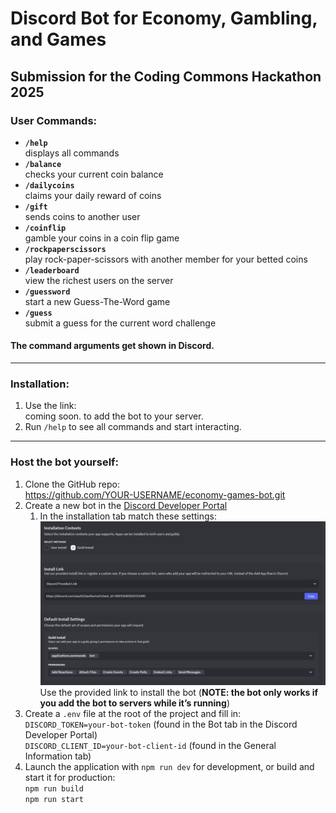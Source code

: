 # Discord Bot for Economy, Gambling, and Games

## Submission for the Coding Commons Hackathon 2025

### User Commands:
- **`/help`**  
  displays all commands
- **`/balance`**  
  checks your current coin balance
- **`/dailycoins`**  
  claims your daily reward of coins
- **`/gift`**  
  sends coins to another user
- **`/coinflip`**  
  gamble your coins in a coin flip game
- **`/rockpaperscissors`**  
  play rock-paper-scissors with another member for your betted coins
- **`/leaderboard`**  
  view the richest users on the server
- **`/guessword`**  
  start a new Guess-The-Word game
- **`/guess`**  
  submit a guess for the current word challenge

#### The command arguments get shown in Discord.

----

### Installation:
1. Use the link:  
   coming soon. 
   to add the bot to your server.
2. Run `/help` to see all commands and start interacting.

----

### Host the bot yourself:
1. Clone the GitHub repo:  
   https://github.com/YOUR-USERNAME/economy-games-bot.git
2. Create a new bot in the [Discord Developer Portal](https://discord.com/developers/)
   1. In the installation tab match these settings:  
      ![alt text](image.png)  
      Use the provided link to install the bot (**NOTE: the bot only works if you add the bot to servers while it’s running**)
3. Create a `.env` file at the root of the project and fill in:  
   `DISCORD_TOKEN=your-bot-token` (found in the Bot tab in the Discord Developer Portal)  
   `DISCORD_CLIENT_ID=your-bot-client-id` (found in the General Information tab)
4. Launch the application with `npm run dev` for development, or build and start it for production:  
   `npm run build`  
   `npm run start`